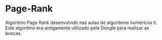 # Page-Rank

Algoritmo Page Rank desenvolvido nas aulas de algoritmos numéricos II. 
Este algoritmo era antigamente utilizado pela Google para realizar as buscas. 
